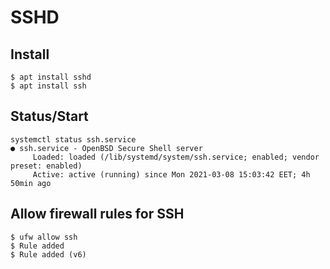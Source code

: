 # SSHD

## Install
```
$ apt install sshd
$ apt install ssh
```
## Status/Start
```
systemctl status ssh.service
● ssh.service - OpenBSD Secure Shell server
     Loaded: loaded (/lib/systemd/system/ssh.service; enabled; vendor preset: enabled)
     Active: active (running) since Mon 2021-03-08 15:03:42 EET; 4h 50min ago
```
## Allow firewall rules for SSH
```
$ ufw allow ssh
$ Rule added
$ Rule added (v6)
```

